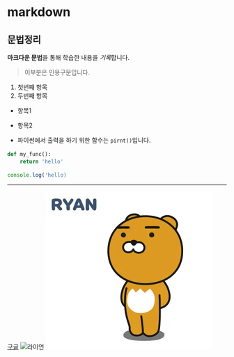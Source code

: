 # markdown
## 문법정리
**마크다운 문법**을 통해 학습한 내용을 *기록*합니다.
> 이부분은 인용구문입니다.
1. 첫번째 항목
2. 두번째 항목

- 항목1
- 항목2

- 파이썬에서 출력을 하기 위한 함수는 `pirnt()`입니다.
```python
def my_func():
    return 'hello'
```
```javascript
console.log('hello)
```
---
[구글](https:\\google.com)
![라이언](https://i.namu.wiki/i/qkyqIPNtVxlT_imBEI2g9EzINfuo44pszLQrhac-KMmMls2m3TQBjQrfT251bKldEsV2_um8vDLUYAWNCUbj1A.webp)
![라이언](assets\rian.webp)

